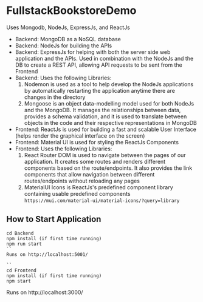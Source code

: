 # FullstackBookstoreDemo

Uses Mongodb, NodeJs, ExpressJs, and ReactJs 
- Backend: MongoDB as a NoSQL database 
- Backend: NodeJs for building the APIs
- Backend: ExpressJs for helping with both the server side web application and the APIs. Used in combination with the NodeJs and the DB to create a REST API, allowing API requests to be sent from the Frontend 
- Backend: Uses the following Libraries: 
    1. Nodemon is used as a tool to help develop the NodeJs applications by automatically restarting the application anytime there are changes in the directory
    2. Mongoose is an object data-modelling model used for both NodeJs and the MongoDB. It manages the relationships between data, provides a schema validation, and it is used to translate between objects in the code and their respective representations in MongoDB  
- Frontend: ReactJs is used for building a fast and scalable User Interface (helps render the graphical interface on the screen)
- Frontend: Material UI is used for styling the ReactJs Components 
- Frontend: Uses the following Libraries: 
    1. React Router DOM is used to navigate between the pages of our application. It creates some routes and renders different components based on the route/endpoints. It also provides the link components that allow navigation between different routes/endpoints without reloading any pages
    2. MaterialUI Icons is ReactJs's predefined component library containing usable predefined components 
    ```https://mui.com/material-ui/material-icons/?query=library```

## How to Start Application 

```
cd Backend 
npm install (if first time running) 
npm run start 
``
Runs on http://localhost:5001/

``
cd Frontend
npm install (if first time running)
npm start
```
Runs on http://localhost:3000/